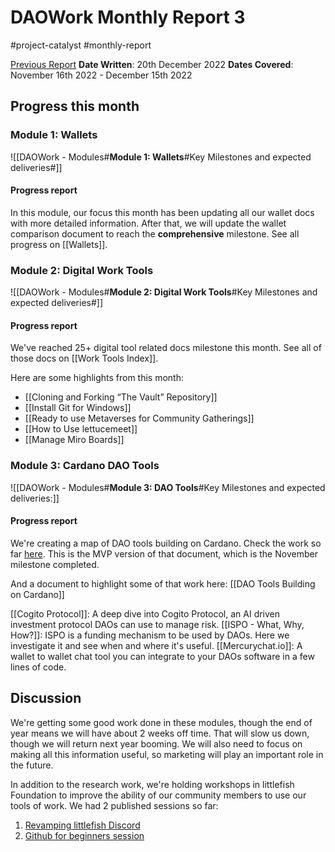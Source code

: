 # DAOWork Monthly Report 3
#project-catalyst #monthly-report

[Previous Report](https://docs.google.com/document/d/1gD45YQOteMvIaeem9VMbAZz_ra_TxrjbAjHwcko1Sls/edit)
**Date Written**: 20th December 2022
**Dates Covered**: November 16th 2022 - December 15th 2022

## Progress this month

### Module 1: Wallets
![[DAOWork - Modules#**Module 1: Wallets**#Key Milestones and expected deliveries#]]

#### Progress report
In this module, our focus this month has been updating all our wallet docs with more detailed information. After that, we will update the wallet comparison document to reach the **comprehensive** milestone. See all progress on [[Wallets]]. 

### Module 2: Digital Work Tools
![[DAOWork - Modules#**Module 2: Digital Work Tools**#Key Milestones and expected deliveries#]]

#### Progress report
We've reached 25+ digital tool related docs milestone this month. See all of those docs on [[Work Tools Index]]. 

Here are some highlights from this month:
- [[Cloning and Forking “The Vault” Repository]]
- [[Install Git for Windows]]
- [[Ready to use Metaverses for Community Gatherings]]
- [[How to Use lettucemeet]]
- [[Manage Miro Boards]]

### Module 3: Cardano DAO Tools
![[DAOWork - Modules#**Module 3: DAO Tools**#Key Milestones and expected deliveries:]]

#### Progress report
We're creating a map of DAO tools building on Cardano. Check the work so far [here](https://docs.google.com/spreadsheets/d/14_RtzWo6jtJjckcDsA15rvZeV87yAflYaomz24nSPtk/edit#gid=0). This is the MVP version of that document, which is the November milestone completed.

And a document to highlight some of that work here: [[DAO Tools Building on Cardano]]

[[Cogito Protocol]]: A deep dive into Cogito Protocol, an AI driven investment protocol DAOs can use to manage risk.
[[ISPO - What, Why, How?]]: ISPO is a funding mechanism to be used by DAOs. Here we investigate it and see when and where it's useful.
[[Mercurychat.io]]: A wallet to wallet chat tool you can integrate to your DAOs software in a few lines of code.

## Discussion
We're getting some good work done in these modules, though the end of year means we will have about 2 weeks off time. That will slow us down, though we will return next year booming. We will also need to focus on making all this information useful, so marketing will play an important role in the future.

In addition to the research work, we're holding workshops in littlefish Foundation to improve the ability of our community members to use our tools of work. We had 2 published sessions so far:
1. [Revamping littlefish Discord](https://www.youtube.com/watch?v=uGKNsJd3yLw)
2. [Github for beginners session](https://www.youtube.com/watch?v=vMmUX2EGcGw)